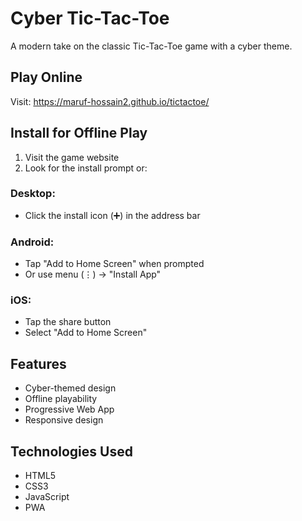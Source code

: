 # Cyber Tic-Tac-Toe

A modern take on the classic Tic-Tac-Toe game with a cyber theme.

## Play Online
Visit: https://maruf-hossain2.github.io/tictactoe/

## Install for Offline Play
1. Visit the game website
2. Look for the install prompt or:

### Desktop:
- Click the install icon (➕) in the address bar

### Android:
- Tap "Add to Home Screen" when prompted
- Or use menu (⋮) → "Install App"

### iOS:
- Tap the share button
- Select "Add to Home Screen"

## Features
- Cyber-themed design
- Offline playability
- Progressive Web App
- Responsive design

## Technologies Used
- HTML5
- CSS3
- JavaScript
- PWA
